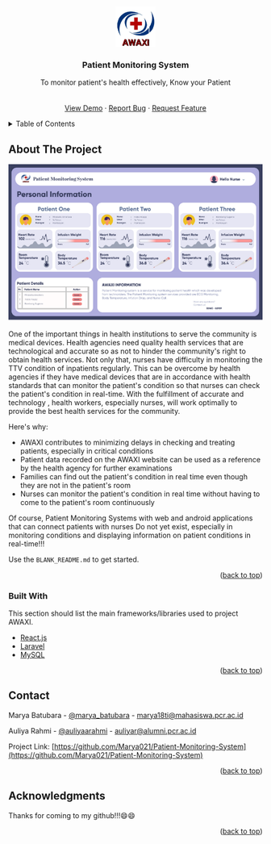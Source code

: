 <div id="top"></div>
<!--
*** Thanks for checking out the Best-README-Template. If you have a suggestion
*** that would make this better, please fork the repo and create a pull request
*** or simply open an issue with the tag "enhancement".
*** Don't forget to give the project a star!
*** Thanks again! Now go create something AMAZING! :D
-->



<!-- PROJECT SHIELDS -->
<!--
*** I'm using markdown "reference style" links for readability.
*** Reference links are enclosed in brackets [ ] instead of parentheses ( ).
*** See the bottom of this document for the declaration of the reference variables
*** for contributors-url, forks-url, etc. This is an optional, concise syntax you may use.
*** https://www.markdownguide.org/basic-syntax/#reference-style-links



<!-- PROJECT LOGO -->
<br />
<div align="center">
  <a href="https://github.com/othneildrew/Best-README-Template">
    <img src="images/logo.png" alt="Logo" width="80" height="80">
  </a>

  <h3 align="center">Patient Monitoring System</h3>

  <p align="center">
    To monitor patient's health effectively, Know your Patient
    <br />
<!--     <a href="https://github.com/othneildrew/Best-README-Template"><strong>Explore the docs »</strong></a> -->
    <br />
    <br />
    <a href="https://github.com/Marya021/Patient-Monitoring-System">View Demo</a>
    ·
    <a href="https://github.com/Marya021/Patient-Monitoring-System">Report Bug</a>
    ·
    <a href="https://github.com/Marya021/Patient-Monitoring-System">Request Feature</a>
  </p>
</div>



<!-- TABLE OF CONTENTS -->
<details>
  <summary>Table of Contents</summary>
  <ol>
    <li>
      <a href="#about-the-project">About The Project</a>
      <ul>
        <li><a href="#built-with">Built With</a></li>
      </ul>
    </li>
    <li>
      <a href="##contact">Contact</a>
    </li>
    <li><a href="#acknowledgments">Acknowledgments</a></li>
  </ol>
</details>



<!-- ABOUT THE PROJECT -->
## About The Project

[![Product Name Screen Shot][product-screenshot]](https://example.com)

One of the important things in health institutions to serve the community is medical devices. Health agencies need quality health services that are technological and accurate so as not to hinder the community's right to obtain health services. Not only that, nurses have difficulty in monitoring the TTV condition of inpatients regularly. This can be overcome by health agencies if they have medical devices that are in accordance with health standards that can monitor the patient's condition so that nurses can check the patient's condition in real-time. With the fulfillment of accurate and technology , health workers, especially nurses, will work optimally to provide the best health services for the community.

Here's why:
* AWAXI contributes to minimizing delays in checking and treating patients, especially in critical conditions
* Patient data recorded on the AWAXI website can be used as a reference by the health agency for further examinations
* Families can find out the patient's condition in real time even though they are not in the patient's room
* Nurses can monitor the patient's condition in real time without having to come to the patient's room continuously

Of course, Patient Monitoring Systems with web and android applications that can connect patients with nurses Do not yet exist, especially in monitoring conditions and displaying information on patient conditions in real-time!!!

Use the `BLANK_README.md` to get started.

<p align="right">(<a href="#top">back to top</a>)</p>



### Built With

This section should list the main frameworks/libraries used to project AWAXI.

* [React.js](https://reactjs.org/)
* [Laravel](https://laravel.com)
* [MySQL](https://mysql.com)


<p align="right">(<a href="#top">back to top</a>)</p>




<!-- CONTACT -->
## Contact

Marya Batubara - [@marya_batubara](https://instagram.com/marya_batubara) - marya18ti@mahasiswa.pcr.ac.id

Auliya Rahmi - [@auliyaarahmi](https://instagram.com/auliyaarahmi) - auliyar@alumni.pcr.ac.id

Project Link: [https://github.com/Marya021/Patient-Monitoring-System](https://github.com/Marya021/Patient-Monitoring-System)

<p align="right">(<a href="#top">back to top</a>)</p>



<!-- ACKNOWLEDGMENTS -->
## Acknowledgments

Thanks for coming to my github!!!😄😄


<p align="right">(<a href="#top">back to top</a>)</p>


[product-screenshot]: images/screenshot.png
